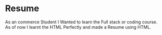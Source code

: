# Resume
As an commerce Student I Wanted to learn the Full stack or coding course. As of now I learnt the HTML Perfectly and made a Resume using HTML.
